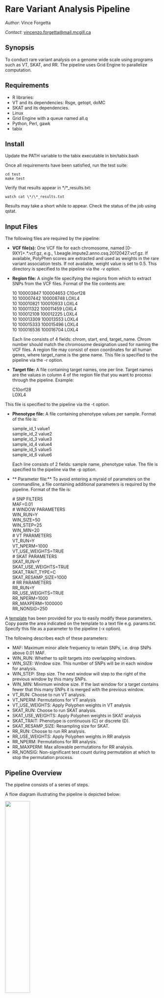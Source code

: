 # Rare Variant Analysis Pipeline

*Author*: Vince Forgetta

*Contact*: <vincenzo.forgetta@mail.mcgill.ca>

## Synopsis

To conduct rare variant analysis on a genome wide scale using programs such as VT, SKAT, and RR.  The pipeline uses Grid Engine to parallelize computation.

## Requirements

* R libraries:
 * VT and its dependencies: Rsge, getopt, doMC
 * SKAT and its dependencies.
* Linux
* Grid Engine with a queue named all.q
* Python, Perl, gawk
* tabix

## Install

Update the PATH variable to the tabix executable in bin/tabix.bash

Once all requirements have been satisfied, run the test suite:

    cd test
    make test

Verify that results appear in \*/\*_results.txt:

    watch cat \*/\*_results.txt

Results may take a short while to appear. Check the status of the job using qstat.

## Input Files

The following files are required by the pipeline:

* **VCF file(s):** One VCF file for each chromosome, named [0-9XY]+.*.vcf.gz, e.g., 1.beagle.impute2.anno.csq.20120427.vcf.gz. If available, PolyPhen scores are extracted and used as weights in the rare variant association tests. If not available, weight value is set to 0.5. This directory is specified to the pipeline via the -v option.

* **Region file:** A single file specifying the regions from which to extract SNPs from the VCF files. Format of the file contents are:

    10 100003847 100004653 C10orf28  
    10 100007442 100008748 LOXL4  
    10 100010821 100010933 LOXL4  
    10 100011322 100011459 LOXL4  
    10 100012109 100012225 LOXL4  
    10 100013309 100013553 LOXL4  
    10 100015333 100015496 LOXL4  
    10 100016536 100016704 LOXL4  

  Each line consists of 4 fields: chrom, start, end, target_name. Chrom number should match the chromosome designation used for naming the VCF files. A region file may consist of exon coordinates for all human genes, where target\_name is the gene name. This file is specified to the pipeline via the -r option.
  
* **Target file:** A file containing target names, one per line. Target names are the values in column 4 of the region file that you want to process through the pipeline. Example:
    
	C10orf28  
	LOXL4  

 This file is specified to the pipeline via the -t option.

* **Phenotype file:** A file containing phenotype values per sample. Format of the file is:

	sample\_id\_1    value1  
    sample\_id\_2    value2  
    sample\_id\_3    value3  
    sample\_id\_4    value4  
    sample\_id\_5    value5  
    sample\_id\_6    value6  

  Each line consists of 2 fields: sample name, phenotype value. The file is specified to the pipeline via the -p option.

* ** Parameter file:** To avoid entering a myraid of parameters on the commandline, a file containing additional parameters is required by the pipeline. Format of the file is:
    
	\# SNP FILTERS  
	MAF=0.01  
	\# WINDOW PARAMETERS  
	WIN\_RUN=Y  
    WIN\_SIZE=50  
    WIN\_STEP=25  
    WIN\_MIN=20  
    \# VT PARAMETERS  
    VT\_RUN=Y  
    VT\_NPERM=1000  
    VT\_USE\_WEIGHTS=TRUE  
    \# SKAT PARAMETERS  
    SKAT\_RUN=Y  
    SKAT\_USE\_WEIGHTS=TRUE  
    SKAT\_TRAIT\_TYPE=C  
    SKAT\_RESAMP\_SIZE=1000  
    \# RR PARAMETERS  
    RR\_RUN=Y  
    RR\_USE\_WEIGHTS=TRUE  
    RR\_NPERM=1000  
    RR\_MAXPERM=1000000  
    RR\_NONSIG=250  

 A [template](https://docs.google.com/spreadsheet/ccc?key=0AgyWLMiisFxAdGNSanhvQ2gtc1g2dkFMeTR3THhDSlE) has been provided for you to easily modify these parameters. Copy paste the area indicated on the template to a text file e.g. params.txt. Specify this file as a parameter to the pipeline (-x option).

The following describes each of these parameters:

* MAF: Maximum minor allele frequency to retain SNPs, i.e. drop SNPs
  above 0.01 MAF.
* WIN\_RUN: Whether to split targets into overlapping windows.  
* WIN\_SIZE: Window size. This number of SNPs will be in each window for
  analysis.
* WIN\_STEP: Step size. The next window will step to the right of the previous
  window by this many SNPs.
* WIN\_MIN: Minimum window size. If the last window for a target contains fewer that
  this many SNPs it is merged with the previous window.
* VT\_RUN: Choose to run VT analysis.
* VT\_NPERM: Permutations for VT analysis
* VT\_USE\_WEIGHTS: Apply Polyphen weights in VT analysis
* SKAT\_RUN: Choose to run SKAT analysis.
* SKAT\_USE\_WEIGHTS: Apply Polyphen weights in SKAT analysis
* SKAT\_TRAIT: Phenotype is continuouis (C) or discrete (D).
* SKAT\_RESAMP\_SIZE: Resampling size for SKAT.
* RR\_RUN: Choose to run RR analysis.
* RR\_USE\_WEIGHTS: Apply Polyphen weights in RR analysis
* RR\_NPERM: Permutations for RR analysis.
* RR\_MAXPERM: Max allowable permutations for RR analysis.
* RR\_NONSIG: Non-significant test count during permutation at which to stop the permutation process.


## Pipeline Overview

The pipeline consists of a series of steps. 

A flow diagram illustrating the pipeline is depicted below:

 <img src="https://raw.github.com/vforget/rare-variant-pipeline/master/doc/rv-flow.png" width=40% />

Three input files are required (in black background): a directory with VCF files, a regions file, a target list file, and a phenotype file, and a parameter file (not shown). Intermediate results are boxed and programs are within pointed boxes.

Once these input file are ready, you can proceed to execute the pipeline (see "How to Run the Pipeline" below).

The followin described each major step in the pipeline:

### STEP 1: Split Region File by Target

The pipeline's smallest unit of work is a target (e.g. gene), which consists of one or more regions (e.g. exons) with a common target name (e.g. gene name).  This step in the pipeline splits the regoin file (-r option) into a series of smaller files based on the target name in the region file.This step of the pipeline does not used Grid Engine. For ~20,000 human genes it completes in under 1 min.

### STEP 2: Fetch SNPs By Target

This step fetches the SNPs from the VCF files (-v option) within the set of regions for each target specified in the target file (-t option). Upon completion of all RV tests, **these files are deleted** to save disk space.

### STEP3: Split Target VCF into Overlapping Windows

If the WIN\_RUN parameter be set to "Y", this step further splits each target VCF file into overlapping windows of SNPs. Results of each window are saved and new target names are created by appending the window number to the target name e.g. LOXL4.1, LOXL4.2, etc.

### STEP 4: Run Rare Variant Association Tests

This step runs the selected RV tests on all targets specified in the target file (-t option) using the phenotype specified in the phenotype file (-p option).

Each rare variant association test produced one output directory i.e. <rv\_test\_name>.output (e.g. skat.output).  For example, the SKAT results directory would contain:

* skat\_results.txt: This is the **PRIMARY** results file. Depending on the association test, the columns will vary, but all should contains the target name being tested and one or more p-values from the association test.
* output/: Output file for the association tests on a per target basis.  While highly verbose, may be useful in getting more details or inspecting why certain jobs failed.
* jobs/: A directory containing jobs submitted to Grid Engine job array.
* log/: A directory containing output from the pipeline. Might be useful when inspecting why certain jobs failed
* submit\_jobs.skat5544.bash: The script used to submit the Grid Engine job array.

## How to Run the Pipeline

To run the pipeline execute the following command:

    run\_pipeline.bash  
	    -r regions.txt \
		-t targets.txt \
		-v <path_to_VCF_files> \
		-p pheno.txt \
		-x params.txt \
	
A description of all command line flags:

    -h                  Show help.
    -r    [filename]    Regions file (required).
    -t    [filename]    Target file (required).
    -v    [directory]   Source directory with genotype files in VCF format (required).
    -p    [file]        Phenotype file (required).
    -x    [file]        Parameter file (required).
    -c    [file]        Covariates file (optional).

Example running pipeline for all exons from UK10K_COHORT dataset:

Generate a list of target names from the region file:

`cut -f 4 -d ' ' ~/share/UK10K_exomes/exomes.range.txt | sort | uniq > targets.txt`
 
Alternatively, to try 50 randomly selected genes:
 
`cut -f 4 -d ' ' ~/share/UK10K_exomes/exomes.range.txt | sort | uniq | sort -R | head -n 50 > targets.txt`

Generate phenotype file:

`cut -f 2,6 ~/share/UK10K_exomes/merged/pheno.txt | tail -n +2 > pheno.txt`
	
Copy default parameters from template to param.txt.

Run pipeline:

	run_pipeline.bash \  
	    -r ~/share/UK10K_exomes/exomes.range.txt \  
		-t targets.rand50.txt \  
		-v <path_to_UK10K_release> \  
		-p pheno.txt \  
		-x params.txt
